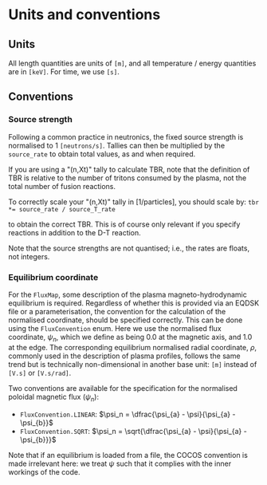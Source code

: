 # Units and conventions

## Units

All length quantities are units of `[m]`, and all temperature / energy quantities are in `[keV]`. For time, we use `[s]`.

## Conventions

### Source strength

Following a common practice in neutronics, the fixed source strength is normalised to 1 `[neutrons/s]`. Tallies can then be multiplied by the `source_rate` to obtain total values, as and when required.

If you are using a "(n,Xt)" tally to calculate TBR, note that the definition of TBR is relative to the number of tritons consumed by the plasma, not the total number of fusion reactions.

To correctly scale your "(n,Xt)" tally in [1/particles], you should scale by:
    `tbr *= source_rate / source_T_rate`

to obtain the correct TBR. This is of course only relevant if you specify reactions in addition to the D-T reaction.

Note that the source strengths are not quantised; i.e., the rates are floats, not integers.

### Equilibrium coordinate

For the `FluxMap`, some description of the plasma magneto-hydrodynamic equilibrium is required. Regardless of whether this is provided via an EQDSK file or a parameterisation, the convention for the calculation of the normalised coordinate, should be specified correctly. This can be done using the `FluxConvention` enum. Here we use the normalised flux coordinate, $\psi_n$, which we define as being 0.0 at the magnetic axis, and 1.0 at the edge. The corresponding equilibrium normalised radial coordinate, $\rho$, commonly used in the description of plasma profiles, follows the same trend but is technically non-dimensional in another base unit: `[m]` instead of `[V.s]` or `[V.s/rad]`.

Two conventions are available for the specification for the normalised poloidal magnetic flux ($\psi_n$):

* `FluxConvention.LINEAR`: $\psi_n = \dfrac{\psi_{a} - \psi}{\psi_{a} - \psi_{b}}$
* `FluxConvention.SQRT`: $\psi_n = \sqrt{\dfrac{\psi_{a} - \psi}{\psi_{a} - \psi_{b}}}$

Note that if an equilibrium is loaded from a file, the COCOS convention is made irrelevant here: we treat $\psi$ such that it complies with the inner workings of the code.
